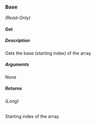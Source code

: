 ### Base

*(Read-Only)*

#### Get

##### Description
Gets the base (starting index) of the array

##### Arguments
None

##### Returns
###### (Long) 
Starting index of the array.
